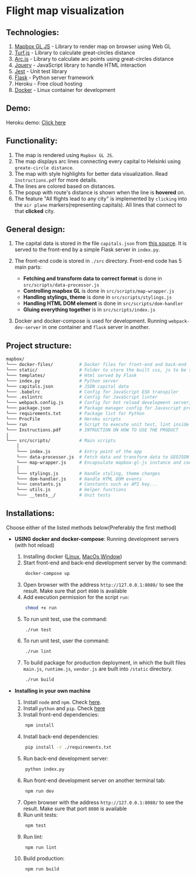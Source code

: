 # Flight map visualization

## Technologies:
1. [Mapbox GL JS](https://docs.mapbox.com/mapbox-gl-js/api/) - Library to render map on browser using Web GL
2. [Turf.js](https://turfjs.org/) - Library to calculate great-circles distance
3. [Arc.js](https://github.com/springmeyer/arc.js/) - Library to calculate arc points using great-circles distance
3. [Jquery](https://jquery.com/) - JavaScript library to handle HTML interaction  
4. [Jest](https://jestjs.io/) - Unit test library
5. [Flask](https://palletsprojects.com/p/flask/) - Python server framework
6. Heroku - Free cloud hosting
7. [Docker](https://www.docker.com/) - Linux container for development

## Demo: 
Heroku demo: [Click here](https://flight-map-visualizer.herokuapp.com/)

## Functionality:
1. The map is rendered using `Mapbox GL JS`.
2. The map displays arc lines connecting every capital to Helsinki using `greate-circle distance`.
3. The map with style highlights for better data visualization. Read `Instructions.pdf` for more details.
4. The lines are colored based on distances.
5. The popup with route's distance is shown when the line is **hovered** on.
6. The feature "All flights lead to any city" is implemented by `clicking` into the `air plane` markers(representing capitals). All lines that connect to that **clicked** city.

## General design:

1. The capital data is stored in the file `capitals.json` from [this source](http://techslides.com/list-of-countries-and-capitals). It is served to the front-end by a simple Flask server in `index.py`.

2. The front-end code is stored in `./src` directory. Front-end code has 5 main parts: 
    * **Fetching and transform data to correct format** is done in `src/scripts/data-processor.js`
    * **Controlling mapbox GL** is done in `src/scripts/map-wrapper.js`
    * **Handling stylings, theme** is done in `src/scripts/stylings.js`
    * **Handling HTML DOM element** is done in `src/scripts/dom-handler`
    * **Gluing everything together** is in `src/scripts/index.js`

3. Docker and docker-compose is used for development. Running `webpack-dev-server` in one container and `flask` server in another.

## Project structure:

```bash
mapbox/
└─── docker-files/          # Docker files for front-end and back-end
└─── static/                # Folder to store the built css, js to be served by Flask
└─── templates/             # Html served by Flask
└─── index.py               # Python server
└─── capitals.json          # JSON capital data
└─── .babelrc               # Config for JavaScript ES6 transpiler
└─── .eslintrc              # Config for JavaScript linter
└─── webpack.config.js      # Config for hot reload development server, package builder
└─── package.json           # Package manager config for Javascript project
└─── requirements.txt       # Package list for Python
└─── ProcFile               # Heroku scripts
└─── run                    # Script to execute unit test, lint inside Docker container
└─── Instructions.pdf       # INTRUCTION ON HOW TO USE THE PRODUCT
│
└─── src/scripts/           # Main scripts
    │
    └─── index.js           # Entry point of the app
    └─── data-processor.js  # Fetch data and transform data to GEOJSON format
    └─── map-wrapper.js     # Encapsulate mapbox-gl-js instance and controll the map
    │
    └─── stylings.js        # Handle styling, theme changes
    └─── dom-handler.js     # Handle HTML DOM events
    └─── constants.js       # Constants such as API key...
    └─── utils.js           # Helper functions
    └─── __tests__/         # Unit tests
```

## Installations:

Choose either of the listed methods below(Preferably the first method)

* **USING docker and docker-compose**: Running development servers (with hot reload) 
    1. Installing docker ([Linux](https://cwiki.apache.org/confluence/pages/viewpage.action?pageId=94798094), [MacOs](https://runnable.com/docker/install-docker-on-macos),[Window](https://www.sitepoint.com/docker-windows-10-home/))
    2. Start front-end and back-end development server by the command:
    ```bash
        docker-compose up
    ```
    3. Open browser with the address `http://127.0.0.1:8080/` to see the result. Make sure that port `8080` is available
    4. Add execution permission for the script `run`:
    ```bash
        chmod +x run
    ```
    5. To run unit test, use the command:
    ```bash
        ./run test
    ```
    6. To run unit test, user the command:
    ```bash
        ./run lint
    ```
    7. To build package for production deployment, in which the built files `main.js`, `runtime.js`, `vendor.js` are built into `/static` directory.
    ```bash
        ./run build
    ```


* **Installing in your own machine**
    1. Install `node` and `npm`. Check [here](https://www.digitalocean.com/community/tutorials/how-to-install-node-js-on-ubuntu-18-04).
    2. Install `python` and `pip`. Check [here](https://linuxize.com/post/how-to-install-pip-on-ubuntu-18.04/)
    3. Install front-end dependencies:
    ```bash
        npm install
    ```
    4. Install back-end dependencies:
    ```bash
        pip install -r ./requirements.txt
    ```
    5. Run back-end development server:
    ```bash
        python index.py
    ```
    6. Run front-end development server on another terminal tab:
    ```bash
        npm run dev
    ```
    7. Open browser with the address `http://127.0.0.1:8080/` to see the result. Make sure that port `8080` is available
    8. Run unit tests:
    ```bash
        npm test
    ```
    9. Run lint:
    ```bash
        npm run lint
    ```
    10. Build production:
    ```bash
        npm run build
    ```
